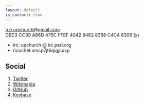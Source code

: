 ```yaml
---
layout: default
is_contact: true
---
```


[h.e.upchurch@gmail.com](mailto:h.e.upchurch@gmail.com)
DED3 CC39 A86D 475C FFEF 4042 8462 8388 C4C4 8309 [(x)](https://keys.openpgp.org/search?q=h.e.upchurch%40gmail.com)

* irc: upchurch @ irc.perl.org
* ricochet:vmcp7jt6qigjcuxp

## Social

1. [Twitter](https://twitter.com/heupchurch)
2. [Wikimapia](http://wikimapia.org/user/2586420)
3. [GitHub](https://github.com/heupchurch)
4. [Keybase](https://keybase.io/heupchurch)
